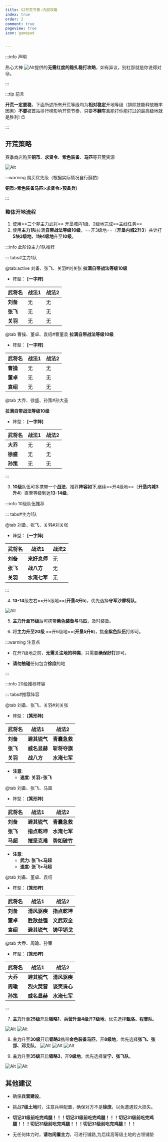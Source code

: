 ```yaml
---
title: S2开荒节奏-内部攻略
index: true
order: 2
comment: true
pageview: true
icon: gamepad


---
```


:::info 声明 

热心大神 ![Alt](/base/shqy.png "热心大神")提供的**无需红度的稳扎稳打攻略**，如有异议，别杠那就是你说得对😒。

:::

:::tip 前言

**开荒一定要稳**，下面所述所有开荒等级均为**相对稳定**开地等级（排除技能释放概率因素）**不要**被首站排行榜影响开荒节奏，只要**不翻车**且能打你能打过的最高级地就是胜利! 😉


:::

## 开荒策略

赛季商店购买**铜币**、**求贤令**、**紫色装备**、**马匹**等开荒资源

![Alt](/攻略/image-20240801214323896.png "赛季商店页面")

:::warning 购买优先级（根据实际情况自行斟酌）

**铜币>紫色装备马匹>求贤令>预备兵）**

:::

### 整体开地流程 



1. 使用==三个非主力武将== 开垦城内1级、2级地完成==主线任务==
2. 使用**主力1队**拉满**自带战法等级10级**，==开3级地==（**开垦内城2升3**）共计打**5块3级地**，**1块4级地**升至**10级**。

:::info 此阶段主力1队推荐

::: tabs#主力1队

@tab:active 刘备、张飞、关羽#刘关张
  **拉满自带战法等级10级**
  * 阵型： **[一字阵]**
  
  | 武将名   | 战法1 | 战法2 |
  | -------- | ----- | ----- |
  | **刘备** | 无    | 无    |
  | **张飞** | 无    | 无    |
  | **关羽** | 无    | 无    |

@tab 曹操、董卓、袁绍#曹董袁
 **拉满自带战法等级10级**
  * 阵型： **[一字阵]**

 | 武将名   | 战法1 | 战法2 |
 | -------- | ----- | ----- |
 | **曹操** | 无    | 无    |
 | **董卓** | 无    | 无    |
 | **袁绍** | 无    | 无    |



@tab 大乔、徐盛、孙策#孙大圣

**拉满自带战法等级10级**
* 阵型： **[一字阵]**

| 武将名   | 战法1 | 战法2 |
| -------- | ----- | ----- |
| **大乔** | 无    | 无    |
| **徐盛** | 无    | 无    |
| **孙策** | 无    | 无    |


:::


3. **10级**队伍可多携带一个**战法**，推荐**阵容如下**,继续==开4级地==（**开垦内城3升4**）直至等级到达**13-14级**。

:::info 10级队伍推荐

::: tabs#主力1队

@tab 刘备、张飞、关羽#刘关张

  * 阵型： **[一字阵]**
  
  | 武将名   | 战法1 | 战法2 |
  | -------- | ----- | ----- |
  | **刘备** | **来好息师**   | 无    |
  | **张飞** | **战八方**    | 无    |
  | **关羽** | **水淹七军**    | 无    |

:::


4. **13-14**级左右==开5级地==(**开垦4升5**)，优先选择**守军沙摩柯队**。
   
![Alt](/攻略/image-20240801215303836.png "沙摩柯队")

5. **主力升至15级**后可携带**紫色装备与马匹**，及时装备。
   
6. 将**主力升至20级** ==开6级地==(**开垦5升6**)，挑**全紫色队伍**打即可。
   
:::warning 注意点

  * 在开7级地之前，**无需关注地的种类**，只需要**确保好打**即可。

  * **请勿触碰**任何包含**徐庶**的地

:::

:::info 20级推荐阵容
  
 ::: tabs#推荐阵容

@tab 刘备、张飞、关羽#刘关张

  * 阵型： **[箕形阵]**
  
  | 武将名   | 战法1 | 战法2 |
  | -------- | ----- | ----- |
  | **刘备** | **避其锐气**   | **青囊急救**    |
  | **张飞** | **威名显赫**    | **斩将夺旗**    |
  | **关羽** | **战八方**    | **水淹七军**   |

  * **注意**: 
     * **速度**: **关羽**>**张飞**

@tab 刘备、张飞、马超


  * 阵型： **[箕形阵]**
  
  | 武将名   | 战法1 | 战法2 |
  | -------- | ----- | ----- |
  | **刘备** | **避其锐气**   | **青囊急救**    |
  | **张飞** | **指点乾坤**    | **水淹七军**    |
  | **马超** | **摧坚克难**    | **势如破竹**   |

  * **注意**:
    * **武力: 张飞<马超**
    * **速度: 张飞>马超**

@tab 刘备、董卓、袁绍
  
  * 阵型： **[箕形阵]**
  
  | 武将名   | 战法1 | 战法2 |
  | -------- | ----- | ----- |
  | **刘备** | **清风驱疾**   | **指点乾坤**    |
  | **董卓** | **胜敌益强**    | **文武双全**    |
  | **袁绍** | **避其锐气**    | **铸甲销戈**   |


@tab 大乔、周瑜、孙策
  
  * 阵型： **[箕形阵]**
  
  | 武将名   | 战法1 | 战法2 |
  | -------- | ----- | ----- |
  | **大乔** | **避其锐气**   | **清风驱疾**    |
  | **周瑜** | **烈火焚营**    | **谈笑诛心**    |
  | **孙策** | **威名显赫**    | **水淹七军**   |
 
:::


7. **主力**升至**25级**开启**韬略1**，**兵营升至4级**开**7级地**，优先选择**甄洛、程普队**。
  

  ![Alt](/攻略/image-20240801220633828.png "甄洛") ![Alt](/攻略/image-20240801220645563.png "程普")


8. **主力**升至**30级**开启**韬略2**携带**金色装备马匹**，开**8级地**，优先选择**张飞、张郃、邓艾队**。
  ![Alt](/攻略/image-20240801220807476.png "张飞") 
  ![Alt](/攻略/image-20240801220821527.png) 
  ![Alt](/攻略/image-20240801220833561.png) 

9. **主力**升至**35级**开启**韬略3**，开**9级地**，优先选择**甘宁、张飞队**。
  
  ![Alt](/攻略/image-20240801220949283.png) ![Alt](/攻略/image-20240801220956042.png)

  

## 其他建议


- 确保**兵营建设**。

- 挑战**7级土地**时，注意兵种配置，确保对方不是**徐庶**，以免遭遇较大损失。
- **切记31级前吃完鸡腿！！！切记31级前吃完鸡腿！！！切记31级前吃完鸡腿！！！切记31级前吃完鸡腿！！！切记31级前吃完鸡腿！！！**
- 无任何体力时，**请勿闲置主力**，可进行铺路,为后续高等级土地的占领铺垫

